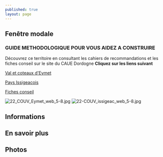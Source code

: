 ```yaml
---
published: true
layout: page
---
```


## Fenêtre modale

### GUIDE METHODOLOGIQUE POUR VOUS AIDEZ A CONSTRUIRE

Découvrez ce territoire en consultant les cahiers de recommandations et les fiches conseil sur le site du CAUE Dordogne **Cliquez sur les liens suivant**

[Val et coteaux d'Eymet](https://fr.calameo.com/read/004999995e5f8202c8c61)

[Pays Issigeacois](https://fr.calameo.com/read/0049999957c166ee76d22)

[Fiches conseil](http://cauedordogne.com/25-fiches-conseils/)

![22_COUV_Eymet_web_5-8.jpg]({{site.baseurl}}/data/images/22/portrait/22_COUV_Eymet_web_5-8.jpg) ![22-COUV_issigeac_web_5-8.jpg]({{site.baseurl}}/data/images/22/portrait/22-COUV_issigeac_web_5-8.jpg)

## Informations

## En savoir plus

## Photos
